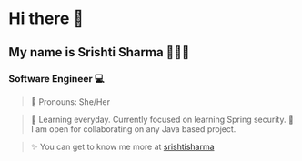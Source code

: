 # Hi there 👋
## My name is Srishti Sharma 🙋🏻‍♀️
### Software Engineer 💻
> 🌸 Pronouns: She/Her

> 🎯 Learning everyday. Currently focused on learning Spring security.
> 👯 I am open for collaborating on any Java based project.

> ✨ You can get to know me more at [srishtisharma](https://srishtisharma.vercel.app/)

<!--
**thesrishtisharma/thesrishtisharma** is a ✨ _special_ ✨ repository because its `README.md` (this file) appears on your GitHub profile.

Here are some ideas to get you started:

- 🔭 I’m currently working on ...
- 🌱 I’m currently learning ...
- 👯 I’m looking to collaborate on ...
- 🤔 I’m looking for help with ...
- 💬 Ask me about ...
- 📫 How to reach me: ...
- 😄 Pronouns: ...
- ⚡ Fun fact: ...
-->
